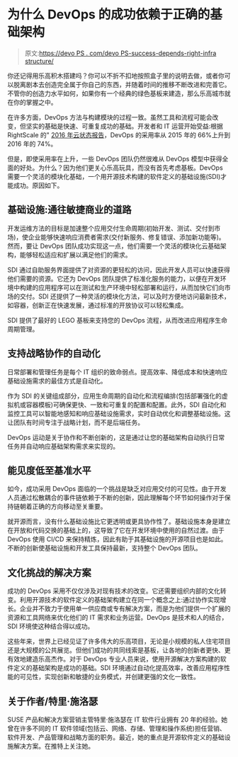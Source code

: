 # 为什么 DevOps 的成功依赖于正确的基础架构

> 原文:[https://devo PS . com/devo PS-success-depends-right-infra structure/](https://devops.com/devops-success-depends-right-infrastructure/)

你还记得用乐高积木搭建吗？你可以不折不扣地按照盒子里的说明去做，或者你可以脱离剧本去创造完全属于你自己的东西，并随着时间的推移不断改进和完善它。不管你的创造力水平如何，如果你有一个经典的绿色基板来建造，那么乐高城市就在你的掌握之中。

在许多方面，DevOps 方法与构建模块的过程一致。虽然工具和流程可能会改变，但坚实的基础是快速、可重复成功的基础。开发者和 IT 运营开始受益:根据 RightScale 的" [2016 年云状态报告](https://www.rightscale.com/lp/devops-trends-report?campaign=70170000001DOkc)，DevOps 的采用率从 2015 年的 66%上升到 2016 年的 74%。

但是，即使采用率在上升，一些 DevOps 团队仍然很难从 DevOps 模型中获得全面的好处。为什么？因为他们更关心乐高玩具，而没有首先考虑基板。DevOps 需要一个灵活的模块化基础，一个用开源技术构建的软件定义的基础设施(SDI)才能成功。原因如下。

## **基础设施:通往敏捷商业的道路**

开发运维方法的目标是加速整个应用交付生命周期(初始开发、测试、交付到市场)，使企业能够快速响应消费者需求(交付新服务、修复错误、添加新功能等)。然而，要让 DevOps 团队成功实现这一点，他们需要一个灵活的模块化云基础架构，能够轻松适应和扩展以满足他们的需求。

SDI 通过自助服务界面提供了对资源的更轻松的访问，因此开发人员可以快速获得他们需要的资源。它还为 DevOps 团队提供了标准化服务的能力，以便在开发环境中构建的应用程序可以在测试和生产环境中轻松部署和运行，从而加快它们向市场的交付。SDI 还提供了一种灵活的模块化方法，可以及时方便地访问最新技术，如容器，创新正在快速发展，通过标准的开放协议可以轻松集成。

SDI 提供了最好的 LEGO 基板来支持您的 DevOps 流程，从而改进应用程序生命周期管理。

## **支持战略协作的自动化**

日常部署和管理任务是每个 IT 组织的致命弱点。提高效率、降低成本和快速响应基础设施需求的最佳方式是自动化。

作为 SDI 的关键组成部分，应用生命周期的自动化和流程编排(包括部署强化的虚拟机或容器模板)可确保更快、一致和可重复的配置和配置。此外，SDI 自动化和监控工具可以智能地感知和响应基础设施需求，实时自动优化和调整基础设施。这让团队有时间专注于战略计划，而不是后端任务。

DevOps 运动是关于协作和不断创新的，这是通过让您的基础架构自动执行日常任务并自动响应基础架构需求来实现的。

## **能见度低至基准水平**

如今，成功采用 DevOps 面临的一个挑战是缺乏对应用交付的可见性。由于开发人员通过松散耦合的事件链依赖于不断的创新，因此理解每个环节如何操作对于保持链朝着正确的方向移动至关重要。

就开源而言，没有什么基础设施比它更透明或更具协作性了。基础设施本身是建立在开放和代码交换的基础上的，这导致了它在开发环境中使用的自然过渡。由于 DevOps 使用 CI/CD 来保持精炼，因此有助于其基础设施的开源项目也是如此。不断的创新使基础设施和开发工具保持最新，支持整个 DevOps 团队。

## **文化挑战的解决方案**

成功的 DevOps 采用不仅仅涉及对现有技术的改变。它还需要组织内部的文化转变。利用开源技术的软件定义的基础架构建立在同一个概念之上:通过协作实现增长。企业并不致力于使用单一供应商或专有解决方案，而是为他们提供一个扩展的资源和工具网络来优化他们的 IT 需求和业务运营。DevOps 是技术和人的结合，SDI 环境使这种结合得以成功。

这些年来，世界上已经见证了许多伟大的乐高项目，无论是小规模的私人住宅项目还是大规模的公共展览。但他们成功的共同线索是基板，让各地的创新者更快、更有效地建造乐高杰作。对于 DevOps 专业人员来说，使用开源解决方案构建的软件定义的基础架构是成功的基础。SDI 环境通过自动化提高效率，改善应用程序性能的可见性，实现创新和敏捷的业务模式，并创建更强的文化一致性。

## 关于作者/特里·施洛瑟

SUSE 产品和解决方案营销主管特里·施洛瑟在 IT 软件行业拥有 20 年的经验。她曾在许多不同的 IT 软件领域(包括云、网络、存储、管理和操作系统)担任营销、软件开发、产品管理和战略方面的职务。最近，她的重点是开源软件定义的基础设施解决方案。在推特上关注她。